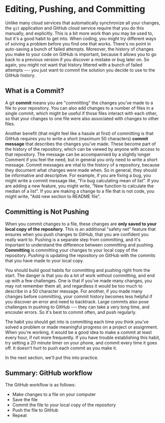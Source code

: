 # Editing, Pushing, and Committing

Unlike many cloud services that automatically synchronize all your changes, the `git` application and GitHub cloud service require that you do this manually, and explicitly. This is a bit more work than you may be used to, but it's a good habit to get into. When coding, you might try different ways of solving a problem before you find one that works. There's no point in auto-saving a bunch of failed attempts. Moreover, the history of changes you make to your code on GitHub is important, because it allows you to go back to a previous version if you discover a mistake or bug later on. So again, you might not want that history littered with a bunch of failed attempts --- you just want to *commit* the solution you decide to use to the GitHub history. 

## What is a Commit?

A git **commit** means you are "committing" the changes you've made to a file to your repository. You can also add changes to a number of files in a single commit, which might be useful if those files interact with each other, so that your changes to one file were also associated with changes to other files. 

Another benefit (that might feel like a hassle at first) of committing is that GitHub requires you to write a short (maximum 50 characters) **commit message** that describes the changes you've made. These become part of the history of the repository, which can be viewed by anyone with access to that repository. The message can be accompannied by a slightly longer Comment if you feel the need, but in general you only need to write a short message. Commit messages are vital to the history of a repository, because they document what changes were made when. So in general, they should be informative and descriptive. For example, if you are fixing a bug, you might write a commit message like, "Fix bug calculating mean of list". If you are adding a new feature, you might write, "New function to calculate the median of a list". If you are making a change to a file that is not code, you might write, "Add new section to README file".

## Committing is Not Pushing

When you commit changes to a file, these changes are **only saved to your local copy of the repository**. This is an additional "safety net" feature that ensures when you push changes to GitHub, that you are confident you really want to. Pushing is a separate step from committing, and it's important to understand the difference between committing and pushing. **Committing** is committing your changes to your local copy of the repository. *Pushing* is updating the repository on GitHub with the commits that you have made to your local copy. 

You should build good habits for committing and pushing right from the start. The danger is that you do a lot of work without committing, and end up with a few challenges. One is that if you've made many changes, you may not remember them all, and regardless it would be too much to describe in a 50 character message. For another, if you made many changes before committing, your commit history becomes less helpful if you discover an error and need to backtrack. Large commits also pose challenges in pushing to GitHub --- they can take a very long time, and encouter errors. So it's best to commit often, and push regularly.

The habit you should get into is committing each time you think you've solved a problem or made meaningful progress on a project or assignment. When you're working, it would be a good idea to make a commit at least every hour, if not more frequently. If you have trouble establishing this habit, try setting a 20 minute timer on your phone, and commit every time it goes off. It doesn't hurt to push each commit as you make it.

In the next section, we'll put this into practice.

## Summary: GitHub workflow

The GitHub workflow is as follows:
- Make changes to a file on your computer
- Save the file
- Commit the file to your local copy of the repository
- Push the file to GitHub
- Repeat
